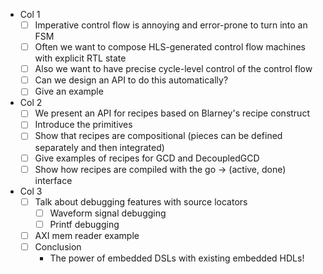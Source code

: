 - Col 1
    - [ ] Imperative control flow is annoying and error-prone to turn into an FSM
    - [ ] Often we want to compose HLS-generated control flow machines with explicit RTL state
    - [ ] Also we want to have precise cycle-level control of the control flow
    - [ ] Can we design an API to do this automatically?
    - [ ] Give an example
- Col 2
    - [ ] We present an API for recipes based on Blarney's recipe construct
    - [ ] Introduce the primitives
    - [ ] Show that recipes are compositional (pieces can be defined separately and then integrated)
    - [ ] Give examples of recipes for GCD and DecoupledGCD
    - [ ] Show how recipes are compiled with the go -> (active, done) interface
- Col 3
    - [ ] Talk about debugging features with source locators
        - [ ] Waveform signal debugging
        - [ ] Printf debugging
    - [ ] AXI mem reader example
    - [ ] Conclusion
        - The power of embedded DSLs with existing embedded HDLs!

